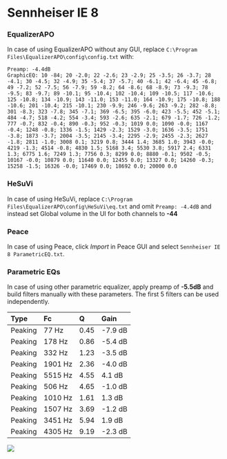 # Sennheiser IE 8

### EqualizerAPO
In case of using EqualizerAPO without any GUI, replace `C:\Program Files\EqualizerAPO\config\config.txt`
with:
```
Preamp: -4.4dB
GraphicEQ: 10 -84; 20 -2.0; 22 -2.6; 23 -2.9; 25 -3.5; 26 -3.7; 28 -4.1; 30 -4.5; 32 -4.9; 35 -5.4; 37 -5.7; 40 -6.1; 42 -6.4; 45 -6.8; 49 -7.2; 52 -7.5; 56 -7.9; 59 -8.2; 64 -8.6; 68 -8.9; 73 -9.3; 78 -9.5; 83 -9.7; 89 -10.1; 95 -10.4; 102 -10.4; 109 -10.5; 117 -10.6; 125 -10.8; 134 -10.9; 143 -11.0; 153 -11.0; 164 -10.9; 175 -10.8; 188 -10.6; 201 -10.4; 215 -10.1; 230 -9.9; 246 -9.6; 263 -9.2; 282 -8.8; 301 -8.3; 323 -7.8; 345 -7.1; 369 -6.5; 395 -6.0; 423 -5.5; 452 -5.1; 484 -4.7; 518 -4.2; 554 -3.4; 593 -2.6; 635 -2.1; 679 -1.7; 726 -1.2; 777 -0.7; 832 -0.4; 890 -0.3; 952 -0.3; 1019 0.0; 1090 -0.0; 1167 -0.4; 1248 -0.8; 1336 -1.5; 1429 -2.3; 1529 -3.0; 1636 -3.5; 1751 -3.8; 1873 -3.7; 2004 -3.5; 2145 -3.4; 2295 -2.9; 2455 -2.3; 2627 -1.8; 2811 -1.0; 3008 0.1; 3219 0.8; 3444 1.4; 3685 1.0; 3943 -0.0; 4219 -1.3; 4514 -0.8; 4830 1.5; 5168 3.4; 5530 3.8; 5917 2.4; 6331 1.3; 6775 1.6; 7249 1.3; 7756 0.3; 8299 0.0; 8880 -0.1; 9502 -0.5; 10167 -0.0; 10879 0.0; 11640 0.0; 12455 0.0; 13327 0.0; 14260 -0.3; 15258 -1.5; 16326 -0.0; 17469 0.0; 18692 0.0; 20000 0.0
```

### HeSuVi
In case of using HeSuVi, replace `C:\Program Files\EqualizerAPO\config\HeSuVi\eq.txt` and omit `Preamp:
-4.4dB` and instead set Global volume in the UI for both channels to **-44**

### Peace
In case of using Peace, click *Import* in Peace GUI and select `Sennheiser IE 8 ParametricEQ.txt`.

### Parametric EQs
In case of using other parametric equalizer, apply preamp of **-5.5dB** and build filters manually with
these parameters. The first 5 filters can be used independently.

| Type    | Fc      |    Q | Gain    |
|:--------|:--------|:-----|:--------|
| Peaking | 77 Hz   | 0.45 | -7.9 dB |
| Peaking | 178 Hz  | 0.86 | -5.4 dB |
| Peaking | 332 Hz  | 1.23 | -3.5 dB |
| Peaking | 1901 Hz | 2.36 | -4.0 dB |
| Peaking | 5515 Hz | 4.55 | 4.1 dB  |
| Peaking | 506 Hz  | 4.65 | -1.0 dB |
| Peaking | 1010 Hz | 1.61 | 1.3 dB  |
| Peaking | 1507 Hz | 3.69 | -1.2 dB |
| Peaking | 3451 Hz | 5.94 | 1.9 dB  |
| Peaking | 4305 Hz | 9.19 | -2.3 dB |

![](https://raw.githubusercontent.com/jaakkopasanen/AutoEq/master/results/headphonecom/sbaf-serious/Sennheiser%20IE%208/Sennheiser%20IE%208.png)